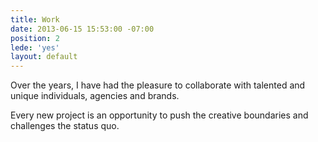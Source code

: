 ```yaml
---
title: Work
date: 2013-06-15 15:53:00 -07:00
position: 2
lede: 'yes'
layout: default
---
```


Over the years, I have had the pleasure to collaborate with talented and unique individuals, agencies and brands.

Every new project is an opportunity to push the creative boundaries and challenges the status quo.